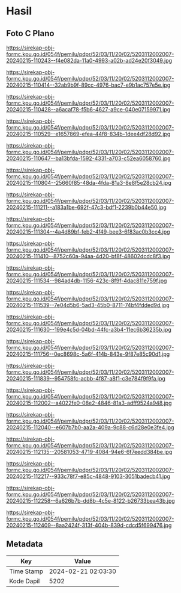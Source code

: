 # Hasil

## Foto C Plano

https://sirekap-obj-formc.kpu.go.id/054f/pemilu/pdpr/52/03/11/20/02/5203112002007-20240215-110243--f4e082da-11a0-4993-a02b-ad24e20f3049.jpg

https://sirekap-obj-formc.kpu.go.id/054f/pemilu/pdpr/52/03/11/20/02/5203112002007-20240215-110414--32ab9b9f-89cc-4976-bac7-e9b1ac757e5e.jpg

https://sirekap-obj-formc.kpu.go.id/054f/pemilu/pdpr/52/03/11/20/02/5203112002007-20240215-110428--a6acaf78-f5b6-4627-a9ce-040e07159971.jpg

https://sirekap-obj-formc.kpu.go.id/054f/pemilu/pdpr/52/03/11/20/02/5203112002007-20240215-110529--e1657869-efea-44f8-834b-1dee4df28d92.jpg

https://sirekap-obj-formc.kpu.go.id/054f/pemilu/pdpr/52/03/11/20/02/5203112002007-20240215-110647--ba13bfda-1592-4331-a703-c52ea6058760.jpg

https://sirekap-obj-formc.kpu.go.id/054f/pemilu/pdpr/52/03/11/20/02/5203112002007-20240215-110804--25660f85-48da-4fda-81a3-8e8f5e28cb24.jpg

https://sirekap-obj-formc.kpu.go.id/054f/pemilu/pdpr/52/03/11/20/02/5203112002007-20240215-111211--a183a1be-692f-47c3-bdf1-2239b0b44e50.jpg

https://sirekap-obj-formc.kpu.go.id/054f/pemilu/pdpr/52/03/11/20/02/5203112002007-20240215-111304--4a4d89bf-feb2-4f49-bee3-6f83ac0b3cc4.jpg

https://sirekap-obj-formc.kpu.go.id/054f/pemilu/pdpr/52/03/11/20/02/5203112002007-20240215-111410--8752c60a-94aa-4d20-bf8f-48602dcdc8f3.jpg

https://sirekap-obj-formc.kpu.go.id/054f/pemilu/pdpr/52/03/11/20/02/5203112002007-20240215-111534--984ad4db-1156-423c-8f9f-4dac811e759f.jpg

https://sirekap-obj-formc.kpu.go.id/054f/pemilu/pdpr/52/03/11/20/02/5203112002007-20240215-111539--7e04d5b6-5ad3-45b0-8711-74bf4fdded9d.jpg

https://sirekap-obj-formc.kpu.go.id/054f/pemilu/pdpr/52/03/11/20/02/5203112002007-20240215-111630--199e4c5d-04bd-44fc-a3b4-11ec6b36235b.jpg

https://sirekap-obj-formc.kpu.go.id/054f/pemilu/pdpr/52/03/11/20/02/5203112002007-20240215-111756--0ec8698c-5a6f-414b-843e-9f87e85c90d1.jpg

https://sirekap-obj-formc.kpu.go.id/054f/pemilu/pdpr/52/03/11/20/02/5203112002007-20240215-111839--954758fc-acbb-4f87-a8f1-c3e784f9f9fa.jpg

https://sirekap-obj-formc.kpu.go.id/054f/pemilu/pdpr/52/03/11/20/02/5203112002007-20240215-112002--a4022fe0-08e2-4846-81a3-adff9524a948.jpg

https://sirekap-obj-formc.kpu.go.id/054f/pemilu/pdpr/52/03/11/20/02/5203112002007-20240215-112040--e607b7b0-aa2a-409a-9c88-c6d28e0e3fe4.jpg

https://sirekap-obj-formc.kpu.go.id/054f/pemilu/pdpr/52/03/11/20/02/5203112002007-20240215-112135--20581053-4719-4084-94e6-6f7eedd384be.jpg

https://sirekap-obj-formc.kpu.go.id/054f/pemilu/pdpr/52/03/11/20/02/5203112002007-20240215-112217--933c78f7-e85c-4848-9103-3051badecb41.jpg

https://sirekap-obj-formc.kpu.go.id/054f/pemilu/pdpr/52/03/11/20/02/5203112002007-20240215-112258--6a626b7b-dd8b-4c5e-8122-b26733bea43b.jpg

https://sirekap-obj-formc.kpu.go.id/054f/pemilu/pdpr/52/03/11/20/02/5203112002007-20240215-112409--8aa2424f-313f-404b-839d-cdcd5f699476.jpg


## Metadata

| Key        | Value               |
| ---------- | ------------------- |
| Time Stamp | 2024-02-21 02:03:30 |
| Kode Dapil | 5202                |




